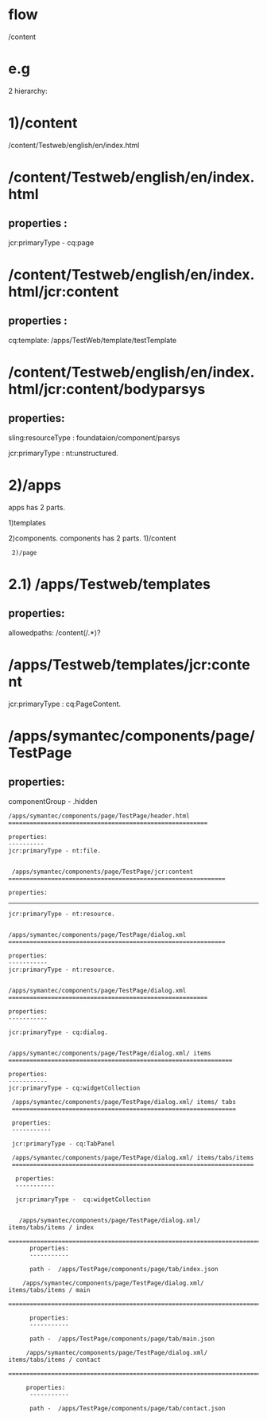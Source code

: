 flow
====

/content

e.g
====
2 hierarchy:

1)/content
=======

/content/Testweb/english/en/index.html

/content/Testweb/english/en/index.html
====================================


properties :
------------

jcr:primaryType - cq:page

/content/Testweb/english/en/index.html/jcr:content
================================================

properties :
------------
cq:template: /apps/TestWeb/template/testTemplate


/content/Testweb/english/en/index.html/jcr:content/bodyparsys
===========================================================

properties:
-----------
sling:resourceType : foundataion/component/parsys

jcr:primaryType : nt:unstructured.




2)/apps
=======

apps has 2 parts.

  1)templates

  2)components. components has  2 parts.
     1)/content
     
     2)/page

2.1) /apps/Testweb/templates
=============================

properties:
-----------

allowedpaths: /content(/.*)?

  /apps/Testweb/templates/jcr:content
  ====================================
  
  jcr:primaryType : cq:PageContent.
  
  /apps/symantec/components/page/TestPage
  =============================================
   
   properties:
   -----------
   
   componentGroup - .hidden
   
    /apps/symantec/components/page/TestPage/header.html
    ========================================================
    
    properties:
    ----------
    jcr:primaryType - nt:file.
    
    
     /apps/symantec/components/page/TestPage/jcr:content
    =============================================================
    
    properties:
   -------------
    jcr:primaryType - nt:resource.
    
    
    /apps/symantec/components/page/TestPage/dialog.xml
    =============================================================
    
    properties:
    -----------
    jcr:primaryType - nt:resource.
    
    
    /apps/symantec/components/page/TestPage/dialog.xml
    ========================================================
    
    properties:
    -----------
    
    jcr:primaryType - cq:dialog.
    
    
    /apps/symantec/components/page/TestPage/dialog.xml/ items
    ===============================================================
        
    properties:
    -----------
    jcr:primaryType - cq:widgetCollection
    
     /apps/symantec/components/page/TestPage/dialog.xml/ items/ tabs
     ===============================================================
        
     properties:
     -----------
    
     jcr:primaryType - cq:TabPanel
    
     /apps/symantec/components/page/TestPage/dialog.xml/ items/tabs/items
     ====================================================================
          
      properties:
      -----------
    
      jcr:primaryType -  cq:widgetCollection
      
      
       /apps/symantec/components/page/TestPage/dialog.xml/ items/tabs/items / index
       =============================================================================
          properties:
          -----------
    
          path -  /apps/TestPage/components/page/tab/index.json
          
        /apps/symantec/components/page/TestPage/dialog.xml/ items/tabs/items / main
       =============================================================================
       
          properties:
          -----------
    
          path -  /apps/TestPage/components/page/tab/main.json
             
         /apps/symantec/components/page/TestPage/dialog.xml/ items/tabs/items / contact
       =================================================================================
       
         properties:
          -----------
    
          path -  /apps/TestPage/components/page/tab/contact.json
          
      
      
     
     
    
    
    
   
   
   
  





  


